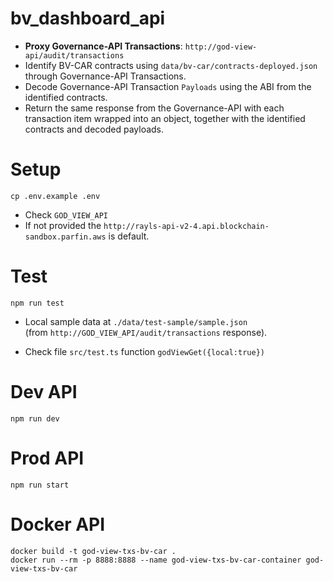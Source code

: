 # bv_dashboard_api

- **Proxy Governance-API Transactions**: `http://god-view-api/audit/transactions`
- Identify BV-CAR contracts using `data/bv-car/contracts-deployed.json` through Governance-API Transactions.
- Decode Governance-API Transaction `Payloads` using the ABI from the identified contracts.
- Return the same response from the Governance-API with each transaction item wrapped into an object, together with the identified contracts and decoded payloads.

# Setup
```shell
cp .env.example .env
```
* Check `GOD_VIEW_API`
* If not provided the `http://rayls-api-v2-4.api.blockchain-sandbox.parfin.aws` is default.

# Test
```shell
npm run test
```
* Local sample data at `./data/test-sample/sample.json`   
(from `http://GOD_VIEW_API/audit/transactions` response).

*  Check file `src/test.ts` function `godViewGet({local:true})`

# Dev API
```shell
npm run dev
```

# Prod API
```shell
npm run start
```

# Docker API
```shell
docker build -t god-view-txs-bv-car .
docker run --rm -p 8888:8888 --name god-view-txs-bv-car-container god-view-txs-bv-car
```
